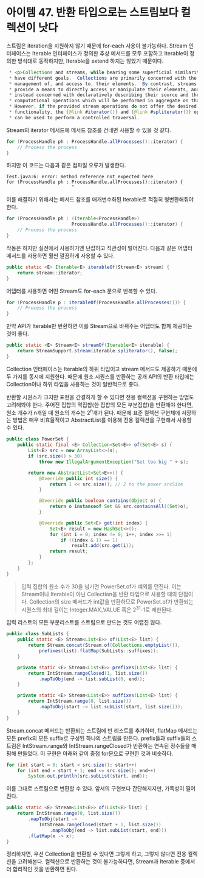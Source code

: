 # 아이템 47. 반환 타입으로는 스트림보다 컬렉션이 낫다
스트림은 iteration을 지원하지 않기 때문에 for-each 사용이 불가능하다.
Stream 인터페이스는 Iterable 인터페이스가 정의한 추상 메서드를 모두 포함하고 Iterable이 정의한 방식대로 동작하지만, Iterable을 extend 하지는 않았기 때문이다.
```java
 * <p>Collections and streams, while bearing some superficial similarities,
 * have different goals.  Collections are primarily concerned with the efficient
 * management of, and access to, their elements.  By contrast, streams do not
 * provide a means to directly access or manipulate their elements, and are
 * instead concerned with declaratively describing their source and the
 * computational operations which will be performed in aggregate on that source.
 * However, if the provided stream operations do not offer the desired
 * functionality, the {@link #iterator()} and {@link #spliterator()} operations
 * can be used to perform a controlled traversal.
```
Stream의 iterator 메서드에 메서드 참조를 건네면 사용할 수 있을 것 같다. 
```java
for (ProcessHandle ph : ProcessHandle.allProcesses()::iterator) {
    // Process the process
}
```
하지만 이 코드는 다음과 같은 컴파일 오류가 발생한다.
```text
Test.java:6: error: method reference not expected here
for (ProcessHandle ph : ProcessHandle.allProcesses()::iterator) {
                        ^
```
이를 해결하기 위해서는 메서드 참조를 매개변수화된 Iterable로 적절히 형변환해줘야 한다.
```java
for (ProcessHandle ph : (Iterable<ProcessHandle>)
                        ProcessHandle.allProcesses()::iterator) {
    // Process the process
}   
```
작동은 하지만 실전에서 사용하기엔 난잡하고 직관성이 떨어진다.
다음과 같은 어댑터 메서드를 사용하면 훨씬 깔끔하게 사용할 수 있다.
```java
public static <E> Iterable<E> iterableOf(Stream<E> stream) {
    return stream::iterator;
}
```
어댑터를 사용하면 어떤 Stream도 for-each 문으로 반복할 수 있다.
```java
for (ProcessHandle p : iterableOf(ProcessHandle.allProcesses())) {
    // Process the process
}
```
만약 API가 Iterable만 반환하면 이를 Stream으로 바꿔주는 어댑터도 함께 제공하는 것이 좋다.
```java
public static <E> Stream<E> streamOf(Iterable<E> iterable) {
    return StreamSupport.stream(iterable.spliterator(), false);
}
```

Collection 인터페이스는 Iterable의 하위 타입이고 stream 메서드도 제공하기 때문에 두 가지를 동시에 지원한다.
때문에 원소 시퀀스를 반환하는 공개 API의 반환 타입에는 Collection이나 하위 타입을 사용하는 것이 일반적으로 좋다.

반환할 시퀀스가 크지만 표현을 간결하게 할 수 있다면 전용 컬렉션을 구현하는 방법도 고려해봐야 한다.
주어진 집합의 멱집합(한 집합의 모든 부분집합)을 반환해야 한다면, 원소 개수가 n개일 때 원소의 개수는 2<sup>n</sup>개가 된다.
때문에 표준 컬렉션 구현체에 저장하는 방법은 매우 비효율적이고 AbstractList를 이용해 전용 컬렉션을 구현해서 사용할 수 있다.
```java
public class PowerSet {
    public static final <E> Collection<Set<E>> of(Set<E> s) {
        List<E> src = new ArrayList<>(s);
        if (src.size() > 30)
            throw new IllegalArgumentException("Set too big " + s);

        return new AbstractList<Set<E>>() {
            @Override public int size() {
                return 1 << src.size(); // 2 to the power srcSize
            }

            @Override public boolean contains(Object o) {
                return o instanceof Set && src.containsAll((Set)o);
            }

            @Override public Set<E> get(int index) {
                Set<E> result = new HashSet<>();
                for (int i = 0; index != 0; i++, index >>= 1)
                    if ((index & 1) == 1)
                        result.add(src.get(i));
                return result;
            }
        };
    }
}
```
> 입력 집합의 원소 수가 30을 넘기면 PowerSet.of가 예외를 던진다.
> 이는 Stream이나 Iterable이 아닌 Collection을 반환 타입으로 사용할 때의 단점이다.
> Collection의 size 메서드가 int값을 반환하므로 PowerSet.of가 반환되는 시퀀스의 최대 길이는 Integer.MAX_VALUE 혹은 2<sup>31</sup>-1로 제한된다.

입력 리스트의 모든 부분리스트를 스트림으로 만드는 것도 어렵진 않다.
```java
public class SubLists {
    public static <E> Stream<List<E>> of(List<E> list) {
        return Stream.concat(Stream.of(Collections.emptyList()),
            prefixes(list).flatMap(SubLists::suffixes));
    }

    private static <E> Stream<List<E>> prefixes(List<E> list) {
        return IntStream.rangeClosed(1, list.size())
            .mapToObj(end -> list.subList(0, end));
    }

    private static <E> Stream<List<E>> suffixes(List<E> list) {
        return IntStream.range(0, list.size())
            .mapToObj(start -> list.subList(start, list.size()));
    }
}
```
Stream.concat 메서드는 반환되는 스트림에 빈 리스트를 추가하며, flatMap 메서드는 모든 prefix의 모든 suffix로 구성된 하나의 스트림을 만든다.
prefix들과 suffix들의 스트림은 IntStream.range와 IntStream.rangeClosed가 반환하는 연속된 정수들을 매핑해 만들었다.
이 구현은 아래와 같이 중첩 for문으로 구현한 것과 비슷하다.
```java
for (int start = 0; start < src.size(); start++)
    for (int end = start + 1; end <= src.size(); end++)
        System.out.println(src.subList(start, end));
```
이를 그대로 스트림으로 변환할 수 있다.
앞서의 구현보다 간단해지지만, 가독성이 떨어진다.
```java
public static <E> Stream<List<E>> of(List<E> list) {
    return IntStream.range(0, list.size())
        .mapToObj(start ->
            IntStream.rangeClosed(start + 1, list.size())
                .mapToObj(end -> list.subList(start, end)))
        .flatMap(x -> x);
}
```

정리하자면, 우선 Collection을 반환할 수 있다면 그렇게 하고, 그렇지 않다면 전용 컬렉션을 고려해본다.
컬렉션으로 반환하는 것이 불가능하다면, Stream과 Iterable 중에서 더 합리적인 것을 반환하면 된다.
